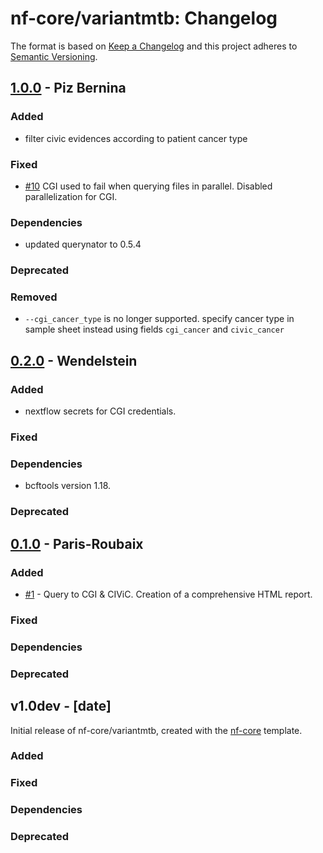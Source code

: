 # nf-core/variantmtb: Changelog

The format is based on [Keep a Changelog](https://keepachangelog.com/en/1.0.0/)
and this project adheres to [Semantic Versioning](https://semver.org/spec/v2.0.0.html).

## [1.0.0](https://github.com/qbic-pipelines/variantmtb/releases/tag/1.0.0) - Piz Bernina

### Added

- filter civic evidences according to patient cancer type

### Fixed

- [#10](https://github.com/qbic-pipelines/variantmtb/issues/10) CGI used to fail when querying files in parallel. Disabled parallelization for CGI.

### Dependencies

- updated querynator to 0.5.4

### Deprecated

### Removed

- `--cgi_cancer_type` is no longer supported. specify cancer type in sample sheet instead using fields `cgi_cancer` and `civic_cancer`

## [0.2.0](https://github.com/qbic-pipelines/variantmtb/releases/tag/0.2.0) - Wendelstein

### Added

- nextflow secrets for CGI credentials.

### Fixed

### Dependencies

- bcftools version 1.18.

### Deprecated

## [0.1.0](https://github.com/qbic-pipelines/variantmtb/releases/tag/0.1.0) - Paris-Roubaix

### Added

- [#1](https://github.com/qbic-pipelines/variantmtb/pull/1) - Query to CGI & CIViC. Creation of a comprehensive HTML report.

### Fixed

### Dependencies

### Deprecated

## v1.0dev - [date]

Initial release of nf-core/variantmtb, created with the [nf-core](https://nf-co.re/) template.

### Added

### Fixed

### Dependencies

### Deprecated
